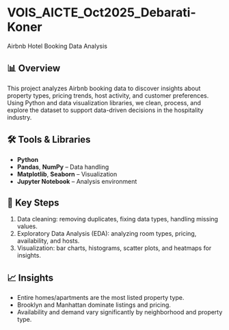 # VOIS_AICTE_Oct2025_Debarati-Koner
 Airbnb Hotel Booking Data Analysis

## 📊 Overview
This project analyzes Airbnb booking data to discover insights about property types, pricing trends, host activity, and customer preferences. Using Python and data visualization libraries, we clean, process, and explore the dataset to support data-driven decisions in the hospitality industry.

## 🛠️ Tools & Libraries
* **Python**
* **Pandas**, **NumPy** – Data handling
* **Matplotlib**, **Seaborn** – Visualization
* **Jupyter Notebook** – Analysis environment

## 📂 Key Steps
1. Data cleaning: removing duplicates, fixing data types, handling missing values.
2. Exploratory Data Analysis (EDA): analyzing room types, pricing, availability, and hosts.
3. Visualization: bar charts, histograms, scatter plots, and heatmaps for insights.

## 📈 Insights
* Entire homes/apartments are the most listed property type.
* Brooklyn and Manhattan dominate listings and pricing.
* Availability and demand vary significantly by neighborhood and property type.
